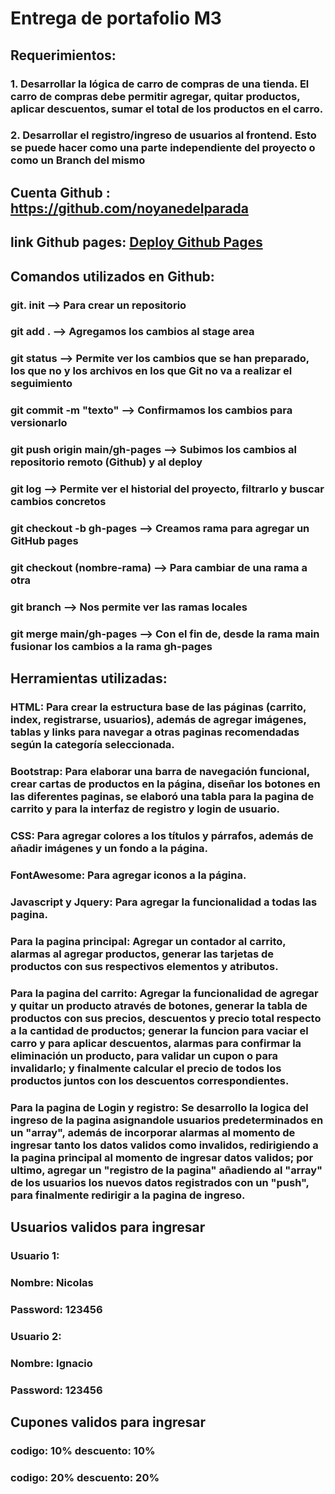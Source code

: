 # Entrega de portafolio M3

## Requerimientos:

### 1. Desarrollar la lógica de carro de compras de una tienda. El carro de compras debe permitir agregar, quitar productos, aplicar descuentos, sumar el total de los productos en el carro.
###
### 2. Desarrollar el registro/ingreso de usuarios al frontend. Esto se puede hacer como una parte independiente del proyecto o como un Branch del mismo

## Cuenta Github : https://github.com/noyanedelparada

## link Github pages: [Deploy Github Pages](https://noyanedelparada.github.io/Portafolio-M-3/)


## Comandos utilizados en Github:



### git. init --> Para crear un repositorio
### 
### git add . --> Agregamos los cambios al stage area
### 
### git status --> Permite ver los cambios que se han preparado, los que no y los archivos en los que Git no va a realizar el seguimiento
### 
### git commit -m "texto" --> Confirmamos los cambios para versionarlo
### 
### git push origin main/gh-pages --> Subimos los cambios al repositorio remoto (Github) y al deploy
### 
### git log --> Permite ver el historial del proyecto, filtrarlo y buscar cambios concretos
### 
### git checkout -b gh-pages --> Creamos rama para agregar un GitHub pages
### 
### git checkout (nombre-rama) --> Para cambiar de una rama a otra
### 
### git branch --> Nos permite ver las ramas locales
### 
### git merge main/gh-pages --> Con el fin de, desde la rama main fusionar los cambios a la rama gh-pages

## Herramientas utilizadas:

### HTML: Para crear la estructura base de las páginas (carrito, index, registrarse, usuarios), además de agregar imágenes, tablas y links para navegar a otras paginas recomendadas según la categoría seleccionada.

### Bootstrap: Para elaborar una barra de navegación funcional, crear cartas de productos en la página, diseñar los botones en las diferentes paginas, se elaboró una tabla para la pagina de carrito y para la interfaz de registro y login de usuario.

### CSS: Para agregar colores a los títulos y párrafos, además de añadir imágenes y un fondo a la página.

### FontAwesome: Para agregar iconos a la página.

### Javascript y Jquery: Para agregar la funcionalidad a todas las pagina. 
###
### Para la pagina principal: Agregar un contador al carrito, alarmas al agregar productos, generar las tarjetas de productos con sus respectivos elementos y atributos. 
###
### Para la pagina del carrito: Agregar la funcionalidad de agregar y quitar un producto através de botones, generar la tabla de productos con sus precios, descuentos y precio total respecto a la cantidad de productos; generar la funcion para vaciar el carro y para aplicar descuentos, alarmas para confirmar la eliminación un producto, para validar un cupon o para invalidarlo; y finalmente calcular el precio de todos los productos juntos con los descuentos correspondientes. 
###
### Para la pagina de Login y registro: Se desarrollo la logica del ingreso de la pagina asignandole usuarios predeterminados en un "array", además de incorporar alarmas al momento de ingresar tanto los datos validos como invalidos, redirigiendo a la pagina principal al momento de ingresar datos validos; por ultimo, agregar un "registro de la pagina" añadiendo al "array" de los usuarios los nuevos datos registrados con un "push", para finalmente redirigir a la pagina de ingreso.


## Usuarios validos para ingresar
### Usuario 1:
### Nombre: Nicolas 
### Password: 123456 

### Usuario 2:
### Nombre: Ignacio 
### Password: 123456 

## Cupones validos para ingresar

### codigo: 10%            descuento: 10%
### codigo: 20%            descuento: 20%